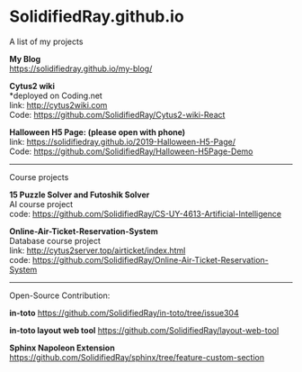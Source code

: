# SolidifiedRay.github.io
A list of my projects

**My Blog**  
https://solidifiedray.github.io/my-blog/  

**Cytus2 wiki**  
*deployed on Coding.net    
link: http://cytus2wiki.com  
Code: https://github.com/SolidifiedRay/Cytus2-wiki-React

**Halloween H5 Page: (please open with phone)**  
link: https://solidifiedray.github.io/2019-Halloween-H5-Page/  
Code: https://github.com/SolidifiedRay/Halloween-H5Page-Demo  

___________________________________________________________________________________

Course projects

**15 Puzzle Solver and Futoshik Solver**  
AI course project  
code: https://github.com/SolidifiedRay/CS-UY-4613-Artificial-Intelligence


**Online-Air-Ticket-Reservation-System**  
Database course project  
link: http://cytus2server.top/airticket/index.html  
code: https://github.com/SolidifiedRay/Online-Air-Ticket-Reservation-System  

___________________________________________________________________________________

Open-Source Contribution:

**in-toto**
https://github.com/SolidifiedRay/in-toto/tree/issue304

**in-toto layout web tool**
https://github.com/SolidifiedRay/layout-web-tool

**Sphinx Napoleon Extension**
https://github.com/SolidifiedRay/sphinx/tree/feature-custom-section

